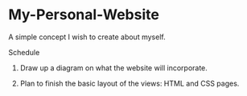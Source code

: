 # My-Personal-Website
A simple concept I wish to create about myself.

Schedule

1. Draw up a diagram on what the website will incorporate.

2. Plan to finish the basic layout of the views: HTML and CSS pages.

